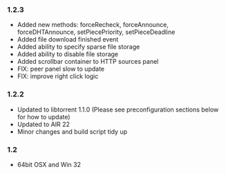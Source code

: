 ### 1.2.3

- Added new methods:  forceRecheck, forceAnnounce, forceDHTAnnounce, setPiecePriority, setPieceDeadline 
- Added file download finished event
- Added ability to specify sparse file storage
- Added ability to disable file storage
- Added scrollbar container to HTTP sources panel
- FIX: peer panel slow to update
- FIX: improve right click logic

### 1.2.2 
- Updated to libtorrent 1.1.0 (Please see preconfiguration sections below for how to update)
- Updated to AIR 22
- Minor changes and build script tidy up

### 1.2  
- 64bit OSX and Win 32